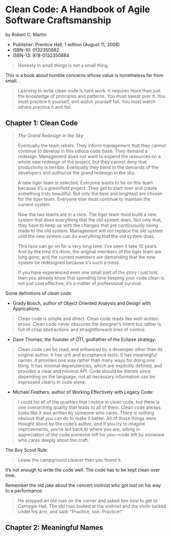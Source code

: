 # Clean Code: A Handbook of Agile Software Craftsmanship

by Robert C. Martin

* Publisher: Prentice Hall; 1 edition (August 11, 2008)
* ISBN-10: 0132350882
* ISBN-13: 978-0132350884

> Honesty in small things is not a small thing.

This is a book about humble concerns whose value is nonetheless far from small.

> Learning to write clean code is hard work. It requires more than just the knowledge of principles and patterns. You must sweat over it. You must practice it yourself, and watch yourself fail. You must watch others practice it and fail.

## Chapter 1: Clean Code

> *The Grand Redesign in the Sky*
>
> Eventually the team rebels. They inform management that they cannot continue to develop in this odious code base. They demand a redesign. Management does not want to expend the resources on a whole new redesign of the project, but they cannot deny that productivity is terrible. Eventually they bend to the demands of the developers and authorize the grand redesign in the sky.
>
> A new tiger team is selected. Everyone wants to be on this team because it’s a greenfield project. They get to start over and create something truly beautiful. But only the best and brightest are chosen for the tiger team. Everyone else must continue to maintain the current system.
>
> Now the two teams are in a race. The tiger team must build a new system that does everything that the old system does. Not only that, they have to keep up with the changes that are continuously being made to the old system. Management will not replace the old system until the new system can do everything that the old system does.
>
> This race can go on for a very long time. I’ve seen it take 10 years. And by the time it’s done, the original members of the tiger team are long gone, and the current members are demanding that the new system be redesigned because it’s such a mess.
>
> If you have experienced even one small part of the story I just told, then you already know that spending time keeping your code clean is not just cost effective; it’s a matter of professional survival.

Some definitions of *clean code*:

* Grady Booch, author of Object Oriented Analysis and Design with Applications:

> Clean code is simple and direct. Clean code reads like well-written prose. Clean code never obscures the designer’s intent but rather is full of crisp abstractions and straightforward lines of control.

* Dave Thomas, the founder of OTI, godfather of the Eclipse strategy:

> Clean code can be read, and enhanced by a developer other than its original author. It has unit and acceptance tests. It has meaningful names. It provides one way rather than many ways for doing one thing. It has minimal dependencies, which are explicitly defined, and provides a clear and minimal API. Code should be literate since depending on the language, not all necessary information can be expressed clearly in code alone.

* Michael Feathers, author of Working Effectively with Legacy Code:

> I could list all of the qualities that I notice in clean code, but there is one overarching quality that leads to all of them. Clean code always looks like it was written by someone who cares.
> There is nothing obvious that you can do to make it better. All of those things were thought about by the code’s author, and if you try to imagine improvements, you’re led back to where you are, sitting in appreciation of the code someone left for you—code left by someone who cares deeply about the craft.

The Boy Scout Rule:

> Leave the campground cleaner than you found it.

It’s not enough to write the code well. The code has to be kept clean over time.

Remember the old joke about the concert violinist who got lost on his way to a performance:

> He stopped an old man on the corner and asked him how to get to Carnegie Hall.
> The old man looked at the violinist and the violin tucked under his arm, and said: “Practice, son. Practice!”

## Chapter 2: Meaningful Names

